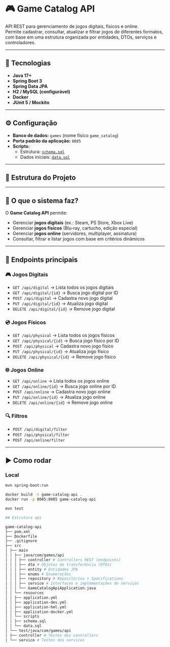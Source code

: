 # 🎮 Game Catalog API

API REST para gerenciamento de jogos digitais, físicos e online.  
Permite cadastrar, consultar, atualizar e filtrar jogos de diferentes formatos, com base em uma estrutura organizada por entidades, DTOs, serviços e controladores.

---

## 🚀 Tecnologias
- **Java 17+**  
- **Spring Boot 3**  
- **Spring Data JPA**  
- **H2 / MySQL (configurável)**  
- **Docker**  
- **JUnit 5 / Mockito**  

---

## ⚙️ Configuração

- **Banco de dados:** `games` (nome físico `game_catalog`)  
- **Porta padrão da aplicação:** `8085`  
- **Scripts:**  
  - Estrutura: [`schema.sql`](src/main/resources/scripts/schema.sql)  
  - Dados iniciais: [`data.sql`](src/main/resources/scripts/data.sql)  

---

## 📂 Estrutura do Projeto


---

## 📖 O que o sistema faz?

O **Game Catalog API** permite:  
- Gerenciar **jogos digitais** (ex.: Steam, PS Store, Xbox Live)  
- Gerenciar **jogos físicos** (Blu-ray, cartucho, edição especial)  
- Gerenciar **jogos online** (servidores, multiplayer, assinatura)  
- Consultar, filtrar e listar jogos com base em critérios dinâmicos  

---

## 📡 Endpoints principais

### 🎮 Jogos Digitais
- `GET /api/digital` → Lista todos os jogos digitais  
- `GET /api/digital/{id}` → Busca jogo digital por ID  
- `POST /api/digital` → Cadastra novo jogo digital  
- `PUT /api/digital/{id}` → Atualiza jogo digital  
- `DELETE /api/digital/{id}` → Remove jogo digital  

### 💿 Jogos Físicos
- `GET /api/physical` → Lista todos os jogos físicos  
- `GET /api/physical/{id}` → Busca jogo físico por ID  
- `POST /api/physical` → Cadastra novo jogo físico  
- `PUT /api/physical/{id}` → Atualiza jogo físico  
- `DELETE /api/physical/{id}` → Remove jogo físico  

### 🌐 Jogos Online
- `GET /api/online` → Lista todos os jogos online  
- `GET /api/online/{id}` → Busca jogo online por ID  
- `POST /api/online` → Cadastra novo jogo online  
- `PUT /api/online/{id}` → Atualiza jogo online  
- `DELETE /api/online/{id}` → Remove jogo online  

### 🔍 Filtros
- `POST /api/digital/filter`  
- `POST /api/physical/filter`  
- `POST /api/online/filter`  

---

## ▶️ Como rodar

### Local
```bash
mvn spring-boot:run

docker build -t game-catalog-api .
docker run -p 8085:8085 game-catalog-api

mvn test

## Estrutura api

game-catalog-api
├── pom.xml
├── Dockerfile
├── .gitignore
├── src
│ ├── main
│ │ ├── java/com/games/api
│ │ │ ├── controller # Controllers REST (endpoints)
│ │ │ ├── dto # Objetos de transferência (DTOs)
│ │ │ ├── entity # Entidades JPA
│ │ │ ├── enums # Enumerações
│ │ │ ├── repository # Repositórios + Specifications
│ │ │ ├── service # Interfaces e implementações de serviços
│ │ │ └── GameCatalogApiApplication.java
│ │ └── resources
│ │ ├── application.yml
│ │ ├── application-dev.yml
│ │ ├── application-hml.yml
│ │ ├── application-docker.yml
│ │ └── scripts
│ │ ├── schema.sql
│ │ └── data.sql
│ └── test/java/com/games/api
│ ├── controller # Testes dos controllers
│ └── service # Testes dos services
